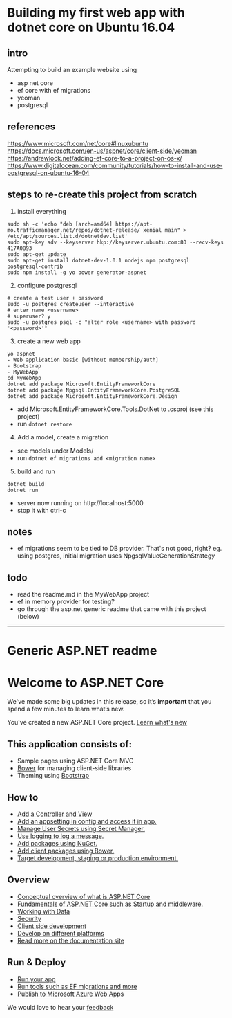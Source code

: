 # Building my first web app with dotnet core on Ubuntu 16.04

## intro
Attempting to build an example website using
- asp net core
- ef core with ef migrations
- yeoman
- postgresql

## references
https://www.microsoft.com/net/core#linuxubuntu
https://docs.microsoft.com/en-us/aspnet/core/client-side/yeoman
https://andrewlock.net/adding-ef-core-to-a-project-on-os-x/
https://www.digitalocean.com/community/tutorials/how-to-install-and-use-postgresql-on-ubuntu-16-04

## steps to re-create this project from scratch

1. install everything
```
sudo sh -c 'echo "deb [arch=amd64] https://apt-mo.trafficmanager.net/repos/dotnet-release/ xenial main" > /etc/apt/sources.list.d/dotnetdev.list'
sudo apt-key adv --keyserver hkp://keyserver.ubuntu.com:80 --recv-keys 417A0893
sudo apt-get update
sudo apt-get install dotnet-dev-1.0.1 nodejs npm postgresql postgresql-contrib
sudo npm install -g yo bower generator-aspnet
```

2. configure postgresql
```
# create a test user + password
sudo -u postgres createuser --interactive
# enter name <username>
# superuser? y
sudo -u postgres psql -c "alter role <username> with password '<password>'"
```

3. create a new web app
```
yo aspnet
- Web application basic [without membership/auth]
- Bootstrap
- MyWebApp
cd MyWebApp
dotnet add package Microsoft.EntityFrameworkCore
dotnet add package Npgsql.EntityFrameworkCore.PostgreSQL
dotnet add package Microsoft.EntityFrameworkCore.Design
```
- add Microsoft.EntityFrameworkCore.Tools.DotNet to .csproj (see this project)
- run `dotnet restore`

4. Add a model, create a migration
- see models under Models/
- run `dotnet ef migrations add <migration name>`

5. build and run
```
dotnet build
dotnet run
```
- server now running on http://localhost:5000
- stop it with ctrl-c

## notes
- ef migrations seem to be tied to DB provider. That's not good, right?
  eg. using postgres, initial migration uses NpgsqlValueGenerationStrategy


## todo
- read the readme.md in the MyWebApp project
- ef in memory provider for testing?
- go through the asp.net generic readme that came with this project (below)


------------------------------------------------------------------

# Generic ASP.NET readme
# Welcome to ASP.NET Core

We've made some big updates in this release, so it’s **important** that you spend a few minutes to learn what’s new.

You've created a new ASP.NET Core project. [Learn what's new](https://go.microsoft.com/fwlink/?LinkId=518016)

## This application consists of:

*   Sample pages using ASP.NET Core MVC
*   [Bower](https://go.microsoft.com/fwlink/?LinkId=518004) for managing client-side libraries
*   Theming using [Bootstrap](https://go.microsoft.com/fwlink/?LinkID=398939)

## How to

*   [Add a Controller and View](https://go.microsoft.com/fwlink/?LinkID=398600)
*   [Add an appsetting in config and access it in app.](https://go.microsoft.com/fwlink/?LinkID=699562)
*   [Manage User Secrets using Secret Manager.](https://go.microsoft.com/fwlink/?LinkId=699315)
*   [Use logging to log a message.](https://go.microsoft.com/fwlink/?LinkId=699316)
*   [Add packages using NuGet.](https://go.microsoft.com/fwlink/?LinkId=699317)
*   [Add client packages using Bower.](https://go.microsoft.com/fwlink/?LinkId=699318)
*   [Target development, staging or production environment.](https://go.microsoft.com/fwlink/?LinkId=699319)

## Overview

*   [Conceptual overview of what is ASP.NET Core](https://go.microsoft.com/fwlink/?LinkId=518008)
*   [Fundamentals of ASP.NET Core such as Startup and middleware.](https://go.microsoft.com/fwlink/?LinkId=699320)
*   [Working with Data](https://go.microsoft.com/fwlink/?LinkId=398602)
*   [Security](https://go.microsoft.com/fwlink/?LinkId=398603)
*   [Client side development](https://go.microsoft.com/fwlink/?LinkID=699321)
*   [Develop on different platforms](https://go.microsoft.com/fwlink/?LinkID=699322)
*   [Read more on the documentation site](https://go.microsoft.com/fwlink/?LinkID=699323)

## Run & Deploy

*   [Run your app](https://go.microsoft.com/fwlink/?LinkID=517851)
*   [Run tools such as EF migrations and more](https://go.microsoft.com/fwlink/?LinkID=517853)
*   [Publish to Microsoft Azure Web Apps](https://go.microsoft.com/fwlink/?LinkID=398609)

We would love to hear your [feedback](https://go.microsoft.com/fwlink/?LinkId=518015)

